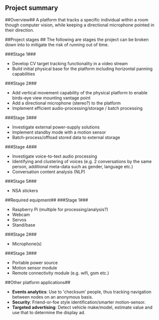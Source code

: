 
Project summary
-------

##Overview##
A platform that tracks a specific individual within a room though computer vision, while keeping a directional microphone pointed in their direction.

##Project stages ##
The following are stages the project can be broken down into to mitigate the risk of running out of time.

###Stage 1###
* Develop CV target tracking functionality in a video stream
* Build initial physical base for the platform including horizontal panning capabilities

###Stage 2###
* Add vertical movement capability of the physical platform to enable birds-eye view mounting vantage point
* Add a directional microphone (stereo?) to the platform
* Implement efficient audio-processing/storage / batch processing

###Stage 3###
* Investigate external power-supply solutions
* Implement standby mode with a motion sensor
* Batch-process/offload stored data to external storage

###Stage 4###
* Investigate voice-to-text audio processing
* Identifying and clustering of voices (e.g. 2 conversations by the same person, additional meta-data such as gender, language etc.)
* Conversation content analysis (NLP) 

###Stage 5###
* NSA stickers

##Required equipment##
###Stage 1###
* Raspberry Pi (multiple for processing/analysis?)
* Webcam
* Servos
* Stand/base

###Stage 2###
* Microphone(s)

###Stage 3###
* Portable power source
* Motion sensor module
* Remote connectivity module (e.g. wifi, gsm etc.)

##Other platform applications##

* **Events analytics**: Use to 'checksum' people, thus tracking navigation between nodes on an anonymous basis.
* **Security**: Friend-or-foe style identification/smarter motion-sensor.
* **Targeted advertising**: Detect vehicle make/model, estimate value and use that to determine the display ad.